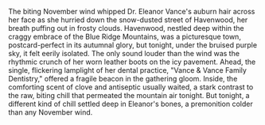 The biting November wind whipped Dr. Eleanor Vance's auburn hair across her face as she hurried down the snow-dusted street of Havenwood, her breath puffing out in frosty clouds.  Havenwood, nestled deep within the craggy embrace of the Blue Ridge Mountains, was a picturesque town, postcard-perfect in its autumnal glory, but tonight, under the bruised purple sky, it felt eerily isolated.  The only sound louder than the wind was the rhythmic crunch of her worn leather boots on the icy pavement.  Ahead, the single, flickering lamplight of her dental practice, "Vance & Vance Family Dentistry," offered a fragile beacon in the gathering gloom.  Inside, the comforting scent of clove and antiseptic usually waited, a stark contrast to the raw, biting chill that permeated the mountain air tonight.  But tonight, a different kind of chill settled deep in Eleanor's bones, a premonition colder than any November wind.
